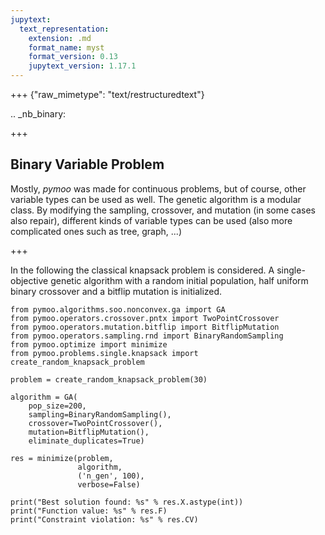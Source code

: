 ```yaml
---
jupytext:
  text_representation:
    extension: .md
    format_name: myst
    format_version: 0.13
    jupytext_version: 1.17.1
---
```


+++ {"raw_mimetype": "text/restructuredtext"}

.. _nb_binary:

+++

## Binary Variable Problem

Mostly, *pymoo* was made for continuous problems, but of course, other variable types can be used as well. The genetic algorithm is a modular class. By modifying the sampling, crossover, and mutation (in some cases also repair), different kinds of variable types can be used (also more complicated ones such as tree, graph, ...)

+++

In the following the classical knapsack problem is considered. A single-objective genetic algorithm with a random initial population, half uniform binary crossover and a bitflip mutation is initialized.

```{code-cell} ipython3
from pymoo.algorithms.soo.nonconvex.ga import GA
from pymoo.operators.crossover.pntx import TwoPointCrossover
from pymoo.operators.mutation.bitflip import BitflipMutation
from pymoo.operators.sampling.rnd import BinaryRandomSampling
from pymoo.optimize import minimize
from pymoo.problems.single.knapsack import create_random_knapsack_problem

problem = create_random_knapsack_problem(30)

algorithm = GA(
    pop_size=200,
    sampling=BinaryRandomSampling(),
    crossover=TwoPointCrossover(),
    mutation=BitflipMutation(),
    eliminate_duplicates=True)

res = minimize(problem,
               algorithm,
               ('n_gen', 100),
               verbose=False)

print("Best solution found: %s" % res.X.astype(int))
print("Function value: %s" % res.F)
print("Constraint violation: %s" % res.CV)

```
